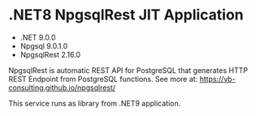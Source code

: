 # .NET8 NpgsqlRest JIT Application

- .NET          9.0.0
- Npgsql        9.0.1.0
- NpgsqlRest    2.16.0

NpgsqlRest is automatic REST API for PostgreSQL that generates HTTP REST Endpoint from PostgreSQL functions. See more at: https://vb-consulting.github.io/npgsqlrest/

This service runs as library from .NET9 application.
